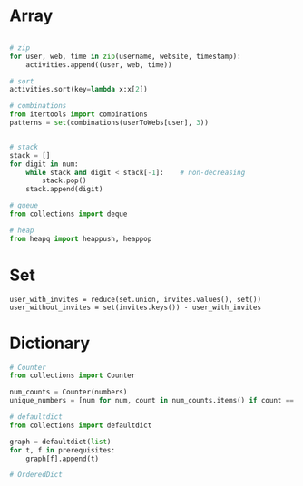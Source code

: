 
# Array
```py

```

```py
# zip
for user, web, time in zip(username, website, timestamp):
    activities.append((user, web, time))

# sort
activities.sort(key=lambda x:x[2])

```

```py
# combinations
from itertools import combinations
patterns = set(combinations(userToWebs[user], 3))

```
```py

```

```py
# stack
stack = []
for digit in num:
    while stack and digit < stack[-1]:    # non-decreasing
        stack.pop()
    stack.append(digit)

```

```py
# queue
from collections import deque

```

```py
# heap
from heapq import heappush, heappop

```

# Set
```
user_with_invites = reduce(set.union, invites.values(), set())
user_without_invites = set(invites.keys()) - user_with_invites

```



# Dictionary
```py
# Counter
from collections import Counter

num_counts = Counter(numbers)
unique_numbers = [num for num, count in num_counts.items() if count == 1]

```
```py
# defaultdict
from collections import defaultdict

graph = defaultdict(list)
for t, f in prerequisites:
    graph[f].append(t)  

```

```py
# OrderedDict

```



```py


```
